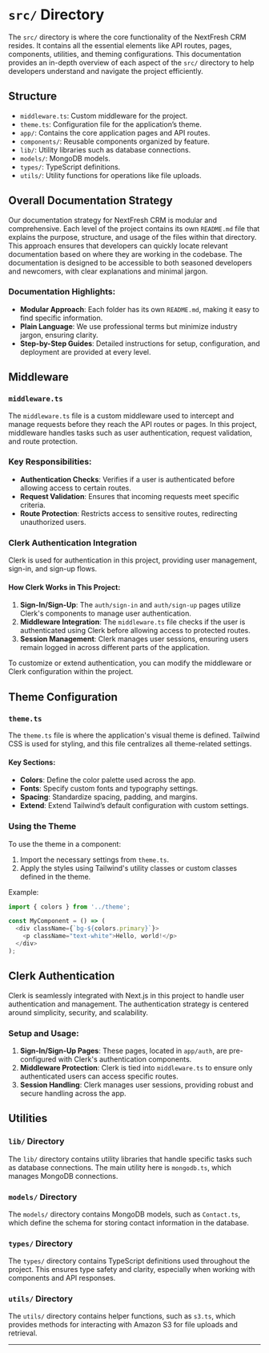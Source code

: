 # `src/` Directory

The `src/` directory is where the core functionality of the NextFresh CRM resides. It contains all the essential elements like API routes, pages, components, utilities, and theming configurations. This documentation provides an in-depth overview of each aspect of the `src/` directory to help developers understand and navigate the project efficiently.

## Structure

- `middleware.ts`: Custom middleware for the project.
- `theme.ts`: Configuration file for the application’s theme.
- `app/`: Contains the core application pages and API routes.
- `components/`: Reusable components organized by feature.
- `lib/`: Utility libraries such as database connections.
- `models/`: MongoDB models.
- `types/`: TypeScript definitions.
- `utils/`: Utility functions for operations like file uploads.

## Overall Documentation Strategy

Our documentation strategy for NextFresh CRM is modular and comprehensive. Each level of the project contains its own `README.md` file that explains the purpose, structure, and usage of the files within that directory. This approach ensures that developers can quickly locate relevant documentation based on where they are working in the codebase. The documentation is designed to be accessible to both seasoned developers and newcomers, with clear explanations and minimal jargon.

### Documentation Highlights:

- **Modular Approach**: Each folder has its own `README.md`, making it easy to find specific information.
- **Plain Language**: We use professional terms but minimize industry jargon, ensuring clarity.
- **Step-by-Step Guides**: Detailed instructions for setup, configuration, and deployment are provided at every level.

## Middleware

### `middleware.ts`

The `middleware.ts` file is a custom middleware used to intercept and manage requests before they reach the API routes or pages. In this project, middleware handles tasks such as user authentication, request validation, and route protection.

### Key Responsibilities:

- **Authentication Checks**: Verifies if a user is authenticated before allowing access to certain routes.
- **Request Validation**: Ensures that incoming requests meet specific criteria.
- **Route Protection**: Restricts access to sensitive routes, redirecting unauthorized users.

### Clerk Authentication Integration

Clerk is used for authentication in this project, providing user management, sign-in, and sign-up flows.

#### How Clerk Works in This Project:

1. **Sign-In/Sign-Up**: The `auth/sign-in` and `auth/sign-up` pages utilize Clerk's components to manage user authentication.
2. **Middleware Integration**: The `middleware.ts` file checks if the user is authenticated using Clerk before allowing access to protected routes.
3. **Session Management**: Clerk manages user sessions, ensuring users remain logged in across different parts of the application.

To customize or extend authentication, you can modify the middleware or Clerk configuration within the project.

## Theme Configuration

### `theme.ts`

The `theme.ts` file is where the application's visual theme is defined. Tailwind CSS is used for styling, and this file centralizes all theme-related settings.

#### Key Sections:

- **Colors**: Define the color palette used across the app.
- **Fonts**: Specify custom fonts and typography settings.
- **Spacing**: Standardize spacing, padding, and margins.
- **Extend**: Extend Tailwind’s default configuration with custom settings.

### Using the Theme

To use the theme in a component:

1. Import the necessary settings from `theme.ts`.
2. Apply the styles using Tailwind's utility classes or custom classes defined in the theme.

Example:
```typescript
import { colors } from '../theme';

const MyComponent = () => (
  <div className={`bg-${colors.primary}`}>
    <p className="text-white">Hello, world!</p>
  </div>
);
```

## Clerk Authentication

Clerk is seamlessly integrated with Next.js in this project to handle user authentication and management. The authentication strategy is centered around simplicity, security, and scalability.

### Setup and Usage:

1. **Sign-In/Sign-Up Pages**: These pages, located in `app/auth`, are pre-configured with Clerk's authentication components.
2. **Middleware Protection**: Clerk is tied into `middleware.ts` to ensure only authenticated users can access specific routes.
3. **Session Handling**: Clerk manages user sessions, providing robust and secure handling across the app.

## Utilities

### `lib/` Directory

The `lib/` directory contains utility libraries that handle specific tasks such as database connections. The main utility here is `mongodb.ts`, which manages MongoDB connections.

### `models/` Directory

The `models/` directory contains MongoDB models, such as `Contact.ts`, which define the schema for storing contact information in the database.

### `types/` Directory

The `types/` directory contains TypeScript definitions used throughout the project. This ensures type safety and clarity, especially when working with components and API responses.

### `utils/` Directory

The `utils/` directory contains helper functions, such as `s3.ts`, which provides methods for interacting with Amazon S3 for file uploads and retrieval.

---

